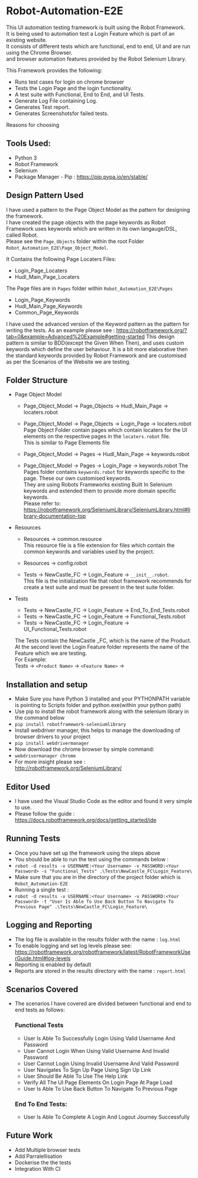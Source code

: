 # Robot-Automation-E2E
This UI automation testing framework is built using the Robot Framework.  
It is being used to automation test a Login Feature which is part of an existing website.  
It consists of different tests which are functional, end to end, UI and are run using the Chrome Browser.  
and browser automation features provided by the Robot Selenium Library.

This Framework provides the following:
- Runs test cases for login on chrome browser
- Tests the Login Page and the login functionality.
- A test suite with Functional, End to End, and UI Tests.
- Generate Log File containing Log.
- Generates Test report.
- Generates Screenshotsfor failed tests.

Reasons for choosing

## Tools Used:
- Python 3
- Robot Framework
- Selenium
- Package Manager - Pip : https://pip.pypa.io/en/stable/

## Design Pattern Used
  I have used a pattern to the Page Object Model as the pattern for designing the framework.  
  I have created the page objects with the page keywords as Robot Framework uses keywords which are written in its own langauge/DSL, called Robot.  
  Please see the `Page_Objects` folder within the root Folder `Robot_Automation_E2E\Page_Object_Model`.

  It Contains the following Page Locaters Files:

  - Login_Page_Locaters
  - Hudl_Main_Page_Locaters

  The Page files are in `Pages` folder within `Robot_Automation_E2E\Pages`
  - Login_Page_Keywords
  - Hudl_Main_Page_Keywords
  - Common_Page_Keywords

I have used the advanced version of the Keyword pattern as the pattern for writing the tests.
As an example please see : https://robotframework.org/?tab=0&example=Advanced%20Example#getting-started
This design pattern is similar to BDD(except the Given When Then), and uses custom keywords which define the user behaviour.
It is a bit more elaborative then the standard keywords provided by Robot Framework and are customised as per the Scenarios of the Website we are testing.

## Folder Structure
- Page Object Model  
  - Page_Object_Model -> Page_Objects -> Hudl_Main_Page -> locaters.robot  
  - Page_Object_Model -> Page_Objects -> Login_Page -> locaters.robot  
      Page Object Folder contain pages which contain locaters for the UI elements on the respective pages in the `locaters.robot` file.  
      This is similar to Page Elements file

  - Page_Object_Model -> Pages -> Hudl_Main_Page -> keywords.robot
  - Page_Object_Model -> Pages -> Login_Page -> keywords.robot
      The Pages folder contains `keywords.robot` for keywords specific to the page. These our own customised keywords.  
      They are using Robots Frameworks existing Built In Selenium keywords and extended them to provide more domain specific keywords.  
      Please refer to:
  https://robotframework.org/SeleniumLibrary/SeleniumLibrary.html#library-documentation-top

- Resources  
  - Resources -> common.resource  
    This resource file is a file extension for files which contain the common keywords and variables used by the project.

  - Resources -> config.robot  
  - Tests -> NewCastle_FC -> Login_Feature -> `__init__.robot`.  
      This file is the initialization file that robot framework recommends for create a test suite and must be present in the test suite folder.

- Tests
  - Tests -> NewCastle_FC -> Login_Feature -> End_To_End_Tests.robot  
  - Tests -> NewCastle_FC -> Login_Feature -> Functional_Tests.robot  
  - Tests -> NewCastle_FC -> Login_Feature -> UI_Functional_Tests.robot  

  The Tests contain the NewCastle _FC, which is the name of the Product.  
  At the second level the Login Feature folder represents the name of the Feature which we are testing.  
  For Example:  
  Tests -> `<Product Name>` -> `<Feature Name>` -> 

## Installation and setup  
- Make Sure you have Python 3 installed and your PYTHONPATH variable is pointing to Scripts folder and python.exe(within your python path) 
- Use pip to install the robot framework along with the selenium library in the command below
- `pip install robotframework-seleniumlibrary`
- Install webdriver manager, this helps to manage the downloading of browser drivers to your project 
- `pip install webdrivermanager` 
- Now download the chrome browser by simple command:
- `webdrivermanager chrome`
- For more insight please see : http://robotframework.org/SeleniumLibrary/

## Editor Used
- I have used the Visual Studio Code as the editor and found it very simple to use.
- Please follow the guide :
https://docs.robotframework.org/docs/getting_started/ide

## Running Tests
- Once you have set up the framework using the steps above
- You should be able to run the test using the commands below :
- `robot -d results -v USERNAME:<Your Username> -v PASSWORD:<Your Password> -s "Functional_Tests" .\Tests\NewCastle_FC\Login_Feature\`
- Make sure that you are in the directory of the project folder which is `Robot_Automation-E2E`
- Running a single test :
- `robot -d results -v USERNAME:<Your Username> -v PASSWORD:<Your Password> -t "User Is Able To Use Back Button To Navigate To Previous Page" .\Tests\NewCastle_FC\Login_Feature\`

## Logging and Reporting
- The log file is available in the results folder with the name : `log.html`
- To enable logging and set log levels please see: https://robotframework.org/robotframework/latest/RobotFrameworkUserGuide.html#log-levels
- Reporting is enabled by default
- Reports are stored in the results directory with the name : `report.html`

## Scenarios Covered
- The scenarios I have covered are divided between functional and end to end tests as follows:
  ### Functional Tests
    - User Is Able To Successfully Login Using Valid Username And Password
    - User Cannot Login When Using Valid Username And Invalid Password
    - User Cannot Login Using Invalid Username And Valid Password
    - User Navigates To Sign Up Page Using Sign Up Link
    - User Should Be Able To Use The Help Link
    - Verify All The UI Page Elements On Login Page At Page Load
    - User Is Able To Use Back Button To Navigate To Previous Page

  ### End To End Tests:
    - User Is Able To Complete A Login And Logout Journey Successfully 

## Future Work
  - Add Multiple browser tests
  - Add Parralellisation
  - Dockerise the the tests
  - Integration With CI